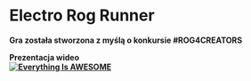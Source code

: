 # Electro Rog Runner

<b> Gra została stworzona z myślą o konkursie #ROG4CREATORS
  
Prezentacja wideo
<br>
[![Everything Is AWESOME](https://img.youtube.com/vi/IMiO5nmVNiM/0.jpg)](https://www.youtube.com/watch?v=IMiO5nmVNiM&ab_channel=96Games "Everything Is AWESOME")
